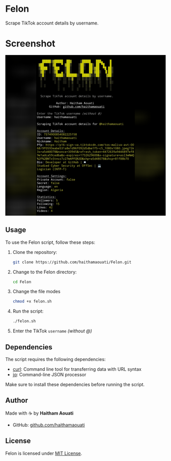 # Felon
Scrape TikTok account details by username.

# Screenshot

![screenshot](https://raw.githubusercontent.com/haithamaouati/Felon/refs/heads/main/screenshot.png)

## Usage

To use the Felon script, follow these steps:

1. Clone the repository:

    ```bash
    git clone https://github.com/haithamaouati/Felon.git
    ```

2. Change to the Felon directory:

    ```bash
    cd Felon
    ```
    
3. Change the file modes
    ```bash
    chmod +x felon.sh
    ```
    
5. Run the script:

    ```bash
    ./felon.sh
    ```

6. Enter the TikTok `username` _(without @)_

## Dependencies

The script requires the following dependencies:

- [curl](https://curl.se/): Command line tool for transferring data with URL syntax
- [jq](https://stedolan.github.io/jq/): Command-line JSON processor

Make sure to install these dependencies before running the script.

## Author

Made with :coffee: by **Haitham Aouati**
  - GitHub: [github.com/haithamaouati](https://github.com/haithamaouati)

## License

Felon is licensed under [MIT License](LICENSE).
